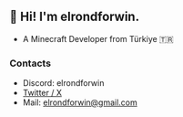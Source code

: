 ## 👋  Hi! I'm elrondforwin.

* A Minecraft Developer from Türkiye 🇹🇷
### Contacts
* Discord: elrondforwin
* [Twitter / X](https://x.com/ElroNdForWin)
* Mail: elrondforwin@gmail.com
